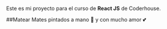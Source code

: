 Este es mi proyecto para el curso de **React JS** de Coderhouse.

##Matear 
Mates pintados a mano 🎨 y con mucho amor 💕
